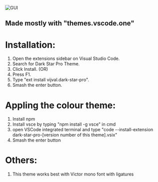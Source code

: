 ![GUI](https://github.com/vijval2010/Dark-Star-Pro/Images/GUI.jpg)

## Made mostly with "themes.vscode.one"

# Installation:
1. Open the extensions sidebar on Visual Studio Code.
2. Search for Dark Star Pro Theme.
3. Click Install.
                                    (OR)
1. Press F1.
2. Type "ext install vijval.dark-star-pro".
3. Smash the enter button.

# Appling the colour theme:
1. Install npm
2. Install vsce by typing "npm install -g vsce" in cmd
3. open VSCode integrated terminal and type "code --install-extension dark-star-pro-[version number of this theme].vsix"
4. Smash the enter button

# Others:
1. This theme works best with Victor mono font with ligatures

